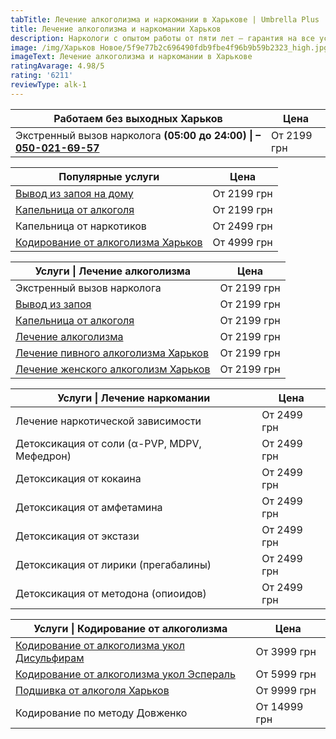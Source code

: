 ```yaml
---
tabTitle: Лечение алкоголизма и наркомании в Харькове | Umbrella Plus | От 2199 грн
title: Лечение алкоголизма и наркомании Харьков
description: Наркологи с опытом работы от пяти лет – гарантия на все услуги!
image: /img/Харьков Новое/5f9e77b2c696490fdb9fbe4f96b9b59b2323_high.jpg
imageText: Лечение алкоголизма и наркомании в Харькове
ratingAvarage: 4.98/5
rating: '6211'
reviewType: alk-1
---
```


| Работаем без выходных Харьков                                                        | Цена        |
| ------------------------------------------------------------------------------------ | ----------- |
| Экстренный вызов нарколога **(05:00 до 24:00) \| – [050-021-69-57](tel:0500216957)** | От 2199 грн |

| Популярные услуги                                                    | Цена        |
| -------------------------------------------------------------------- | ----------- |
| [Вывод из запоя на дому](Vivod-iz-zapoia-na-domy-kharkiv)            | От 2199 грн |
| [Капельница от алкоголя](Kapelnica_ot_alkogola_na_domy_kharkiv)      | От 2199 грн |
| Капельница от наркотиков                                             | От 2499 грн |
| [Кодирование от алкоголизма Харьков](kodirovka-ot-alkogolia-kharkiv) | От 4999 грн |

| Услуги \| Лечение алкоголизма                                                | Цена        |
| ---------------------------------------------------------------------------- | ----------- |
| Экстренный вызов нарколога                                                   | От 2199 грн |
| [Вывод из запоя](vivod-iz-zapoia-kharkiv)                                    | От 2199 грн |
| [Капельница от алкоголя](Kapelnica_ot_alkogola_kharkiv)                      | От 2199 грн |
| [Лечение алкоголизма](lechenie-alkogolizma-kharkiv)                          | От 2199 грн |
| [Лечение пивного алкоголизма Харьков](lechenie-pivnogo-alkogolizma-kharkiv)  | От 2199 грн |
| [Лечение женского алкоголизм Харьков](lechenie-jenskogo-alkogolizma-kharkiv) | От 2199 грн |

| Услуги \| Лечение наркомании                 | Цена        |
| -------------------------------------------- | ----------- |
| Лечение наркотической зависимости            | От 2499 грн |
| Детоксикация от соли (α-PVP, MDPV, Мефедрон) | От 2499 грн |
| Детоксикация от кокаина                      | От 2499 грн |
| Детоксикация от амфетамина                   | От 2499 грн |
| Детоксикация от экстази                      | От 2499 грн |
| Детоксикация от лирики (прегабалины)         | От 2499 грн |
| Детоксикация от методона (опиоидов)          | От 2499 грн |

| Услуги \| Кодирование от алкоголизма                                                     | Цена         |
| ---------------------------------------------------------------------------------------- | ------------ |
| [Кодирование от алкоголизма укол Дисульфирам](kodirovka-ot-alkogolia-disulfiram-kharkiv) | От 3999 грн  |
| [Кодирование от алкоголизма укол Эспераль](kodirovka-ot-alkogolizma-espiarl-kharkiv)     | От 5999 грн  |
| [Подшивка от алкоголя Харьков](podshivka_ot_alkogolizma_kharkiv)                         | От 9999 грн  |
| Кодирование по методу Довженко                                                           | От 14999 грн |
